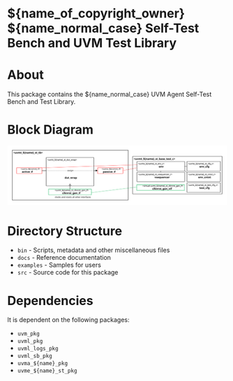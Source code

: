 # ${name_of_copyright_owner} ${name_normal_case} Self-Test Bench and UVM Test Library


# About
This package contains the ${name_normal_case} UVM Agent Self-Test Bench and Test Library.


# Block Diagram
![alt text](./docs/tb_block_diagram.svg "${name_normal_case} Self-Test Bench Block Diagram")

# Directory Structure
* `bin` - Scripts, metadata and other miscellaneous files
* `docs` - Reference documentation
* `examples` - Samples for users
* `src` - Source code for this package


# Dependencies
It is dependent on the following packages:

* `uvm_pkg`
* `uvml_pkg`
* `uvml_logs_pkg`
* `uvml_sb_pkg`
* `uvma_${name}_pkg`
* `uvme_${name}_st_pkg`

